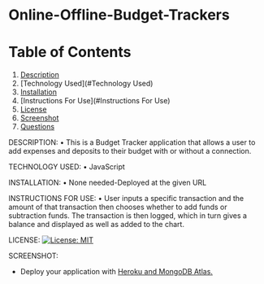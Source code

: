 # Online-Offline-Budget-Trackers

# Table of Contents
  1. [Description](#Description)
  2. [Technology Used](#Technology Used)
  3. [Installation](#Installation)
  4. [Instructions For Use](#Instructions For Use)
  5. [License](#License)
  6. [Screenshot](#Screenshot)
  7. [Questions](#Questions)



DESCRIPTION: • This is a Budget Tracker application that allows a user to add expenses and deposits to their budget with or without a connection.

TECHNOLOGY USED: • JavaScript

INSTALLATION: • None needed-Deployed at the given URL

INSTRUCTIONS FOR USE: • User inputs a specific transaction and the amount of that transaction then chooses whether to add funds or subtraction funds. The transaction is then logged, which in turn gives a balance and displayed as well as added to the chart.

LICENSE: [![License: MIT](https://img.shields.io/badge/License-MIT-yellow.svg)](https://opensource.org/licenses/MIT)

SCREENSHOT:




* Deploy your application with [Heroku and MongoDB Atlas.](../04-Important/MongoAtlas-Deploy.md)
